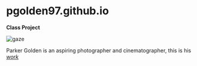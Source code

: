 # pgolden97.github.io



<b>Class Project </b>

<img src="https://format-com-cld-res.cloudinary.com/image/private/s--GUruzIDH--/c_limit,g_center,h_300,w_65535/a_auto,fl_keep_iptc.progressive,q_95/v1/f90bf3b27058f70c788fa1bb3d1b22ed/20160204-_MG_1973-HDR.jpg" alt="gaze" data-canonical-src="http://dontkry.com/images/repos/gaze.png" style="max-width:200%;">

 Parker Golden is an aspiring photographer and cinematographer, this is his <i> [work](http://pgolden97.github.io/wpd/index.html) </i>



